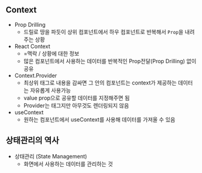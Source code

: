 ## Context

+ Prop Drilling
  + 드릴로 땅을 파듯이 상위 컴포넌트에서 하우 컴포넌트로 반복해서 `Prop`을 내려주는 상황
+ React Context
  + =맥락 / 상황에 대한 정보
  + 많은 컴포넌트에서 사용하는 데이터를 반복적인 Prop전달(Prop Drilling) 없이 공유
+ Context.Provider
  + 최상위 태그로 내용을 감싸면 그 안의 컴포넌트는 context가 제공하는 데이터는 자유롭게 사용가능
  + value prop으로 공유할 데이터를 지정해주면 됨
  + Provider는 태그지만 아무것도 렌더링되지 않음
+ useContext
  + 원하는 컴포넌트에서 useContext를 사용해 데이터를 가져올 수 있음







## 상태관리의 역사

+ 상태관리 (State Management)
  + 화면에서 사용하는 데이터를 관리하는 것